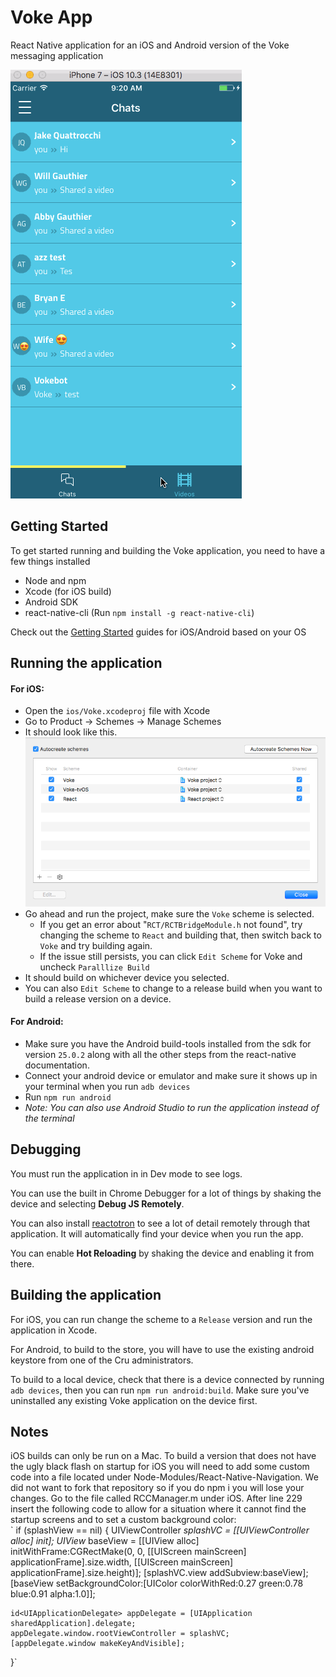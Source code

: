 # Voke App

React Native application for an iOS and Android version of the Voke messaging application

![Demo](/docs/demo.gif?raw=true)

## Getting Started

To get started running and building the Voke application, you need to have a few things installed

- Node and npm
- Xcode (for iOS build)
- Android SDK
- react-native-cli (Run `npm install -g react-native-cli`)

Check out the [Getting Started](https://facebook.github.io/react-native/docs/getting-started.html) guides for iOS/Android based on your OS



## Running the application

#### For iOS:

- Open the `ios/Voke.xcodeproj` file with Xcode
- Go to Product -> Schemes -> Manage Schemes
- It should look like this. ![Manage Schemes](/docs/ios-manage-schemes.png?raw=true)
- Go ahead and run the project, make sure the `Voke` scheme is selected.
  - If you get an error about "`RCT/RCTBridgeModule.h` not found", try changing the scheme to `React` and building that, then switch back to `Voke` and try building again.
  - If the issue still persists, you can click `Edit Scheme` for Voke and uncheck `Paralllize Build`
- It should build on whichever device you selected.
- You can also `Edit Scheme` to change to a release build when you want to build a release version on a device.

#### For Android:

- Make sure you have the Android build-tools installed from the sdk for version `25.0.2` along with all the other steps from the react-native documentation.
- Connect your android device or emulator and make sure it shows up in your terminal when you run `adb devices`
- Run `npm run android`
- *Note: You can also use Android Studio to run the application instead of the terminal*



## Debugging

You must run the application in in Dev mode to see logs.

You can use the built in Chrome Debugger for a lot of things by shaking the device and selecting **Debug JS Remotely**.

You can also install [reactotron](https://github.com/infinitered/reactotron) to see a lot of detail remotely through that application. It will automatically find your device when you run the app.

You can enable **Hot Reloading** by shaking the device and enabling it from there.



## Building the application

For iOS, you can run change the scheme to a `Release` version and run the application in Xcode.

For Android, to build to the store, you will have to use the existing android keystore from one of the Cru administrators.

To build to a local device, check that there is a device connected by running `adb devices`, then you can run `npm run android:build`. Make sure you've uninstalled any existing Voke application on the device first.



## Notes

iOS builds can only be run on a Mac.
To build a version that does not have the ugly black flash on startup for iOS you will need to add some custom code into a file located under Node-Modules/React-Native-Navigation. We did not want to fork that repository so if you do npm i you will lose your changes. Go to the file called RCCManager.m under iOS. After line 229 insert the following code to allow for a situation where it cannot find the startup screens and to set a custom background color:   
`  if (splashView == nil)
  {
    UIViewController *splashVC = [[UIViewController alloc] init];
    UIView* baseView = [[UIView alloc] initWithFrame:CGRectMake(0,
      0,
      [[UIScreen mainScreen] applicationFrame].size.width,
      [[UIScreen mainScreen] applicationFrame].size.height)];
    [splashVC.view addSubview:baseView];
    [baseView setBackgroundColor:[UIColor colorWithRed:0.27 green:0.78 blue:0.91 alpha:1.0]];

    id<UIApplicationDelegate> appDelegate = [UIApplication sharedApplication].delegate;
    appDelegate.window.rootViewController = splashVC;
    [appDelegate.window makeKeyAndVisible];
  }`
